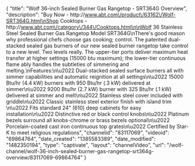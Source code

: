 {
    "title": "Wolf 36-inch Sealed Burner Gas Rangetop - SRT364G Overview",
    "description": "Buy Now - http:\/\/www.abt.com\/product\/63162\/Wolf-SRT364G.html\nShop Cooktops - http:\/\/www.abt.com\/category\/344\/Cooktops.html\n\nWolf 36 Stainless Steel Sealed Burner Gas Rangetop Model SRT364G\nThere's good reason why professional chefs choose gas cooking; control. The patented dual-stacked sealed gas burners of our new sealed burner rangetop take control to a new level. Two levels really. The upper-tier ports deliver maximum heat transfer at higher settings (15000 btu maximum); the lower-tier continuous flame ably handles the subtleties of simmering and melting.\nFeatures:\n\u2022 Dual-stacked sealed surface burners all with simmer capabilities and automatic reignition at all settings\n\u2022 15000 Btu\/hr (4.4 kW) burners with 950 Btu\/hr (.3 kW) delivered at simmer\n\u2022 9200 Btu\/hr (2.7 kW) burner with 325 Btu\/hr (.1 kW) delivered at simmer and melt\n\u2022 Stainless steel cover included with griddle\n\u2022 Classic stainless steel exterior finish with island trim \n\u2022 Fits standard 24\" (610) deep cabinets for easy installation\n\u2022 Distinctive red or black control knobs\n\u2022 Platinum bezels surround all knobs-chrome or brass bezels optional\n\u2022 Porcelain-coated cast iron continuous top grates\n\u2022 Certified by Star-K to meet religious regulations",
    "channelid": "83117069",
    "videoid": "69864764",
    "date_created": "1385583389",
    "date_modified": "1482350194",
    "type": "captivate",
    "layout": "channelVideo",
    "url": "\/wolf-channel\/wolf-36-inch-sealed-burner-gas-rangetop-srt364g-overview\/83117069-69864764"
}